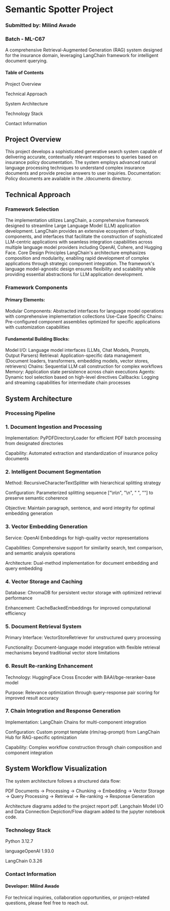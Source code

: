 # Semantic Spotter Project

### Submitted by: Milind Awade 
### Batch - ML-C67

A comprehensive Retrieval-Augmented Generation (RAG) system designed for the insurance domain, leveraging LangChain framework for intelligent document querying.

#### Table of Contents

Project Overview

Technical Approach

System Architecture

Technology Stack

Contact Information

## Project Overview
This project develops a sophisticated generative search system capable of delivering accurate, contextually relevant responses to queries based on insurance policy documentation. The system employs advanced natural language processing techniques to understand complex insurance documents and provide precise answers to user inquiries.
Documentation: Policy documents are available in the ./documents directory.

## Technical Approach
### Framework Selection
The implementation utilizes LangChain, a comprehensive framework designed to streamline Large Language Model (LLM) application development. LangChain provides an extensive ecosystem of tools, components, and interfaces that facilitate the construction of sophisticated LLM-centric applications with seamless integration capabilities across multiple language model providers including OpenAI, Cohere, and Hugging Face.
Core Design Principles
LangChain's architecture emphasizes composition and modularity, enabling rapid development of complex applications through strategic component integration. The framework's language model-agnostic design ensures flexibility and scalability while providing essential abstractions for LLM application development.

### Framework Components

#### Primary Elements:
Modular Components: Abstracted interfaces for language model operations with comprehensive implementation collections
Use-Case Specific Chains: Pre-configured component assemblies optimized for specific applications with customization capabilities

#### Fundamental Building Blocks:

Model I/O: Language model interfaces (LLMs, Chat Models, Prompts, Output Parsers)
Retrieval: Application-specific data management (Document loaders, transformers, embedding models, vector stores, retrievers)
Chains: Sequential LLM call construction for complex workflows
Memory: Application state persistence across chain executions
Agents: Dynamic tool selection based on high-level directives
Callbacks: Logging and streaming capabilities for intermediate chain processes

## System Architecture
### Processing Pipeline

### 1. Document Ingestion and Processing

Implementation: PyPDFDirectoryLoader for efficient PDF batch processing from designated directories

Capability: Automated extraction and standardization of insurance policy documents

### 2. Intelligent Document Segmentation

Method: RecursiveCharacterTextSplitter with hierarchical splitting strategy

Configuration: Parameterized splitting sequence ["\n\n", "\n", " ", ""] to preserve semantic coherence

Objective: Maintain paragraph, sentence, and word integrity for optimal embedding generation

### 3. Vector Embedding Generation

Service: OpenAI Embeddings for high-quality vector representations

Capabilities: Comprehensive support for similarity search, text comparison, and semantic analysis operations

Architecture: Dual-method implementation for document embedding and query embedding

### 4. Vector Storage and Caching

Database: ChromaDB for persistent vector storage with optimized retrieval performance

Enhancement: CacheBackedEmbeddings for improved computational efficiency

### 5. Document Retrieval System

Primary Interface: VectorStoreRetriever for unstructured query processing

Functionality: Document-language model integration with flexible retrieval mechanisms beyond traditional vector store limitations

### 6. Result Re-ranking Enhancement

Technology: HuggingFace Cross Encoder with BAAI/bge-reranker-base model

Purpose: Relevance optimization through query-response pair scoring for improved result accuracy

### 7. Chain Integration and Response Generation

Implementation: LangChain Chains for multi-component integration

Configuration: Custom prompt template (rlm/rag-prompt) from LangChain Hub for RAG-specific optimization

Capability: Complex workflow construction through chain composition and component integration

## System Workflow Visualization
The system architecture follows a structured data flow:

PDF Documents → Processing → Chunking → Embedding → Vector Storage → Query Processing → Retrieval → Re-ranking → Response Generation

Architecture diagrams added to the project report pdf.
Langchain Model I/O and Data Connection Depiction/Flow diagram added to the jupyter notebook code.

### Technology Stack
Python 3.12.7

languageOpenAI 1.93.0

LangChain 0.3.26


### Contact Information
#### Developer: Milind Awade
For technical inquiries, collaboration opportunities, or project-related questions, please feel free to reach out.
